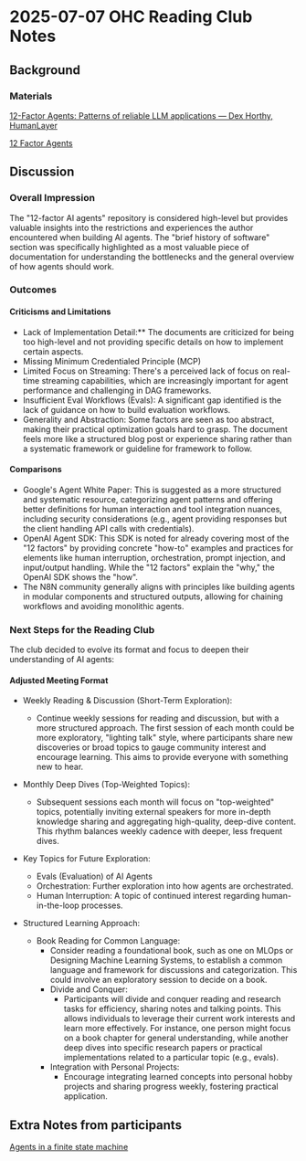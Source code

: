 # 2025-07-07 OHC Reading Club Notes

## Background

### Materials

[12-Factor Agents: Patterns of reliable LLM applications — Dex Horthy, HumanLayer](https://www.youtube.com/watch?v=8kMaTybvDUw)

[12 Factor Agents](https://github.com/humanlayer/12-factor-agents)

## Discussion

### Overall Impression

The "12-factor AI agents" repository is considered high-level but provides valuable insights into the restrictions and experiences the author encountered when building AI agents. The "brief history of software" section was specifically highlighted as a most valuable piece of documentation for understanding the bottlenecks and the general overview of how agents should work.

### Outcomes

#### Criticisms and Limitations

- Lack of Implementation Detail:** The documents are criticized for being too high-level and not providing specific details on how to implement certain aspects.
- Missing Minimum Credentialed Principle (MCP)
- Limited Focus on Streaming: There's a perceived lack of focus on real-time streaming capabilities, which are increasingly important for agent performance and challenging in DAG frameworks.
- Insufficient Eval Workflows (Evals): A significant gap identified is the lack of guidance on how to build evaluation workflows.
- Generality and Abstraction: Some factors are seen as too abstract, making their practical optimization goals hard to grasp. The document feels more like a structured blog post or experience sharing rather than a systematic framework or guideline for framework to follow.

#### Comparisons

- Google's Agent White Paper: This is suggested as a more structured and systematic resource, categorizing agent patterns and offering better definitions for human interaction and tool integration nuances, including security considerations (e.g., agent providing responses but the client handling API calls with credentials).
- OpenAI Agent SDK: This SDK is noted for already covering most of the "12 factors" by providing concrete "how-to" examples and practices for elements like human interruption, orchestration, prompt injection, and input/output handling. While the "12 factors" explain the "why," the OpenAI SDK shows the "how".
- The N8N community generally aligns with principles like building agents in modular components and structured outputs, allowing for chaining workflows and avoiding monolithic agents.

### Next Steps for the Reading Club

The club decided to evolve its format and focus to deepen their understanding of AI agents:

#### Adjusted Meeting Format

- Weekly Reading & Discussion (Short-Term Exploration):
  - Continue weekly sessions for reading and discussion, but with a more structured approach. The first session of each month could be more exploratory, "lighting talk" style, where participants share new discoveries or broad topics to gauge community interest and encourage learning. This aims to provide everyone with something new to hear.
- Monthly Deep Dives (Top-Weighted Topics):
  - Subsequent sessions each month will focus on "top-weighted" topics, potentially inviting external speakers for more in-depth knowledge sharing and aggregating high-quality, deep-dive content. This rhythm balances weekly cadence with deeper, less frequent dives.
- Key Topics for Future Exploration:
  - Evals (Evaluation) of AI Agents
  - Orchestration: Further exploration into how agents are orchestrated.
  - Human Interruption: A topic of continued interest regarding human-in-the-loop processes.

- Structured Learning Approach:
  - Book Reading for Common Language:
    - Consider reading a foundational book, such as one on MLOps or Designing Machine Learning Systems, to establish a common language and framework for discussions and categorization. This could involve an exploratory session to decide on a book.
    - Divide and Conquer:
      - Participants will divide and conquer reading and research tasks for efficiency, sharing notes and talking points. This allows individuals to leverage their current work interests and learn more effectively. For instance, one person might focus on a book chapter for general understanding, while another deep dives into specific research papers or practical implementations related to a particular topic (e.g., evals).
    - Integration with Personal Projects:
      - Encourage integrating learned concepts into personal hobby projects and sharing progress weekly, fostering practical application.

## Extra Notes from participants

[Agents in a finite state machine](https://x.com/debuggingfuture/status/1942411514251776218)
